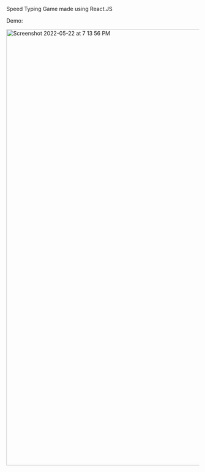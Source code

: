 Speed Typing Game made using React.JS

Demo:

<img width="1140" alt="Screenshot 2022-05-22 at 7 13 56 PM" src="https://user-images.githubusercontent.com/26146104/169698178-9d7e2f61-e210-4857-872d-da955c931e15.png">
